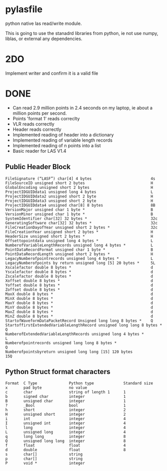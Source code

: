 # pylasfile
python native las read/write module.

This is going to use the stanadrd libraries from python, ie not use numpy, liblas, or external any dependencies.

# 2DO
Implement writer and confirm it is a valid file

# DONE
* Can read 2.9 million points in 2.4 seconds on my laptop, ie about a million points per second.  
* Points 'format 1' reads correclty
* VLR reads correctly
* Header reads correctly
* Implemented reading of header into a dictionary
* Implemented reading of variable length records
* Implemented reading of n points into a list
* Basic reader for LAS V1.4


## Public Header Block
```
FileSignature (“LASF”) char[4] 4 bytes                          4s
FileSourceID unsigned short 2 bytes                             H
GlobalEncoding unsigned short 2 bytes                           H
ProjectIDGUIDdata1 unsigned long 4 bytes                        L
ProjectIDGUIDdata2 unsigned short 2 byte                        H
ProjectIDGUIDdata3 unsigned short 2 byte                        H
ProjectIDGUIDdata4 unsigned char[8] 8 bytes                     8B
VersionMajor unsigned char 1 byte *                             B
VersionMinor unsigned char 1 byte *                             B
SystemIdentifier char[32] 32 bytes *                            32c
GeneratingSoftware char[32] 32 bytes *                          32c
FileCreationDayofYear unsigned short 2 bytes *                  32c
FileCreationYear unsigned short 2 bytes *                       H
HeaderSize unsigned short 2 bytes *                             H
Offsettopointdata unsigned long 4 bytes *                       L
NumberofVariableLengthRecords unsigned long 4 bytes *           L
PointDataRecordFormat unsigned char 1 byte *                    B
PointDataRecordLength unsigned short 2 bytes *                  H
LegacyNumberofpointrecords unsigned long 4 bytes *              L
LegacyNumberofpoints by return unsigned long [5] 20 bytes *     5L
Xscalefactor double 8 bytes *                                   d 
Yscalefactor double 8 bytes *                                   d 
Zscalefactor double 8 bytes *                                   d 
Xoffset double 8 bytes *                                        d
Yoffset double 8 bytes *                                        d
Zoffset double 8 bytes *                                        d
MaxX double 8 bytes *                                           d
MinX double 8 bytes *                                           d
MaxY double 8 bytes *                                           d
MinY double 8 bytes *                                           d
MaxZ double 8 bytes *                                           d
MinZ double 8 bytes *                                           d
StartofWaveformDataPacketRecord Unsigned long long 8 bytes *    Q
StartoffirstExtendedVariableLengthRecord unsigned long long 8 bytes *   Q
NumberofExtendedVariableLengthRecords unsigned long 4 bytes *           L
Numberofpointrecords unsigned long long 8 bytes *                       Q
Numberofpointsbyreturn unsigned long long [15] 120 bytes                15Q
```

## Python Struct format characters
```
Format	C Type	            Python type	            Standard size	    
x	    pad byte	        no value	 	 
c	    char	            string of length 1	    1	 
b	    signed char	        integer	                1	
B	    unsigned char	    integer	                1	
?	    _Bool	            bool	                1	
h	    short	            integer	                2
H	    unsigned short	    integer	                2	
i	    int	                integer	                4	
I	    unsigned int	    integer	                4	
l	    long	            integer	                4	
L	    unsigned long	    integer	                4	
q	    long long	        integer 	            8
Q	    unsigned long long	integer	                8
f	    float	            float               	4
d	    double	            float               	8
s	    char[]	            string	 	 
p	    char[]	            string	 	 
P	    void *	            integer	 	